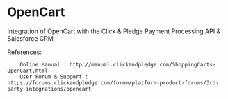OpenCart
========

Integration of OpenCart with the Click & Pledge Payment Processing API & Salesforce CRM

References:

        Online Manual : http://manual.clickandpledge.com/ShoppingCarts-OpenCart.html
        User Forum & Support : https://forums.clickandpledge.com/forum/platform-product-forums/3rd-party-integrations/opencart

